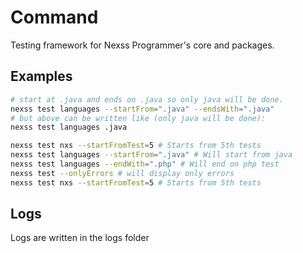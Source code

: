 # Command

Testing framework for Nexss Programmer's core and packages.

## Examples

```sh
# start at .java and ends on .java so only java will be done.
nexss test languages --startFrom=".java" --endsWith=".java"
# but above can be written like (only java will be done):
nexss test languages .java

nexss test nxs --startFromTest=5 # Starts from 5th tests
nexss test languages --startFrom=".java" # Will start from java
nexss test languages --endWith=".php" # Will end on php test
nexss test --onlyErrors # will display only errors
nexss test nxs --startFromTest=5 # Starts from 5th tests
```

## Logs

Logs are written in the logs folder
